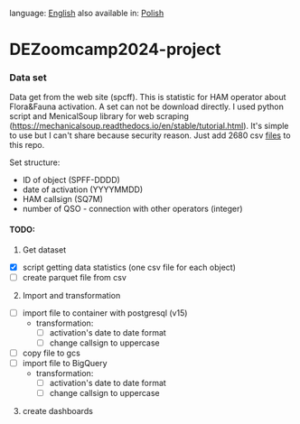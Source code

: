<!--multilang v0 en:README.md pl:READMEPL.md -->
<!--multilang buttons-->

language: [English](README.md) also available in:
[Polish](READMEPL.md)

<!--lang:en-->

# DEZoomcamp2024-project

### Data set
Data get from the web site (spcff). This is statistic for HAM operator about Flora&Fauna activation. A set can not be 
download directly. I used python script and MenicalSoup library for web scraping (https://mechanicalsoup.readthedocs.io/en/stable/tutorial.html). 
It's simple to use but I can't share because security reason. Just add 2680 csv [files](https://github.com/mik19821/dezoomcamp2024-project/tree/main/data) to this repo.

Set structure:
- ID of object (SPFF-DDDD)
- date of activation (YYYYMMDD)
- HAM callsign (SQ7M)
- number of QSO - connection with other operators (integer)



#### TODO:
1. Get dataset
- [x] script getting data statistics (one csv file for each object)
- [ ] create parquet file from csv
2. Import and transformation
- [ ] import file to container with postgresql (v15)
  - transformation:
    - [ ] activation's date to date format
    - [ ] change callsign to uppercase
- [ ] copy file to gcs
- [ ] import file to BigQuery
  - transformation:
    - [ ] activation's date to date format
    - [ ] change callsign to uppercase
3. create dashboards